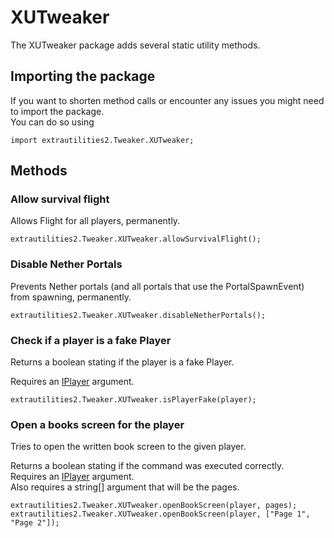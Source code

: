 # XUTweaker

The XUTweaker package adds several static utility methods.  

## Importing the package
If you want to shorten method calls or encounter any issues you might need to import the package.  
You can do so using  
```zenscript
import extrautilities2.Tweaker.XUTweaker;
```

## Methods

### Allow survival flight
Allows Flight for all players, permanently.
```zenscript
extrautilities2.Tweaker.XUTweaker.allowSurvivalFlight();
```


### Disable Nether Portals
Prevents Nether portals (and all portals that use the PortalSpawnEvent) from spawning, permanently.
```zenscript
extrautilities2.Tweaker.XUTweaker.disableNetherPortals();
```

### Check if a player is a fake Player
Returns a boolean stating if the player is a fake Player.  

Requires an [IPlayer](/Vanilla/Players/IPlayer) argument.
```zenscript
extrautilities2.Tweaker.XUTweaker.isPlayerFake(player);
```


### Open a books screen for the player
Tries to open the written book screen to the given player.  

Returns a boolean stating if the command was executed correctly.  
Requires an [IPlayer](/Vanilla/Players/IPlayer) argument.  
Also requires a string[] argument that will be the pages.
```zenscript
extrautilities2.Tweaker.XUTweaker.openBookScreen(player, pages);
extrautilities2.Tweaker.XUTweaker.openBookScreen(player, ["Page 1", "Page 2"]);
```